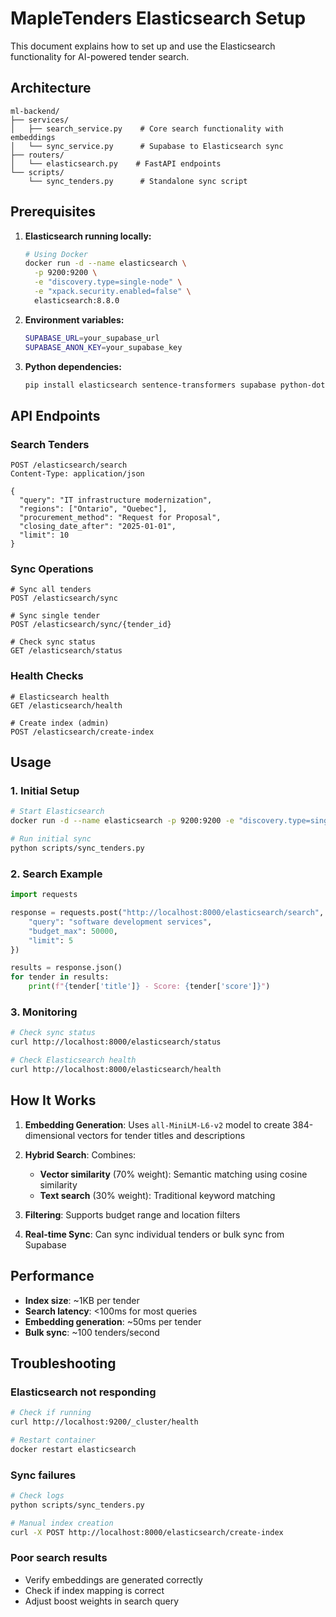 # MapleTenders Elasticsearch Setup

This document explains how to set up and use the Elasticsearch functionality for AI-powered tender search.

## Architecture

```
ml-backend/
├── services/
│   ├── search_service.py    # Core search functionality with embeddings
│   └── sync_service.py      # Supabase to Elasticsearch sync
├── routers/
│   └── elasticsearch.py    # FastAPI endpoints
└── scripts/
    └── sync_tenders.py      # Standalone sync script
```

## Prerequisites

1. **Elasticsearch running locally:**
   ```bash
   # Using Docker
   docker run -d --name elasticsearch \
     -p 9200:9200 \
     -e "discovery.type=single-node" \
     -e "xpack.security.enabled=false" \
     elasticsearch:8.8.0
   ```

2. **Environment variables:**
   ```bash
   SUPABASE_URL=your_supabase_url
   SUPABASE_ANON_KEY=your_supabase_key
   ```

3. **Python dependencies:**
   ```bash
   pip install elasticsearch sentence-transformers supabase python-dotenv
   ```

## API Endpoints

### Search Tenders
```http
POST /elasticsearch/search
Content-Type: application/json

{
  "query": "IT infrastructure modernization",
  "regions": ["Ontario", "Quebec"],
  "procurement_method": "Request for Proposal",
  "closing_date_after": "2025-01-01",
  "limit": 10
}
```

### Sync Operations
```http
# Sync all tenders
POST /elasticsearch/sync

# Sync single tender
POST /elasticsearch/sync/{tender_id}

# Check sync status
GET /elasticsearch/status
```

### Health Checks
```http
# Elasticsearch health
GET /elasticsearch/health

# Create index (admin)
POST /elasticsearch/create-index
```

## Usage

### 1. Initial Setup
```bash
# Start Elasticsearch
docker run -d --name elasticsearch -p 9200:9200 -e "discovery.type=single-node" elasticsearch:8.8.0

# Run initial sync
python scripts/sync_tenders.py
```

### 2. Search Example
```python
import requests

response = requests.post("http://localhost:8000/elasticsearch/search", json={
    "query": "software development services",
    "budget_max": 50000,
    "limit": 5
})

results = response.json()
for tender in results:
    print(f"{tender['title']} - Score: {tender['score']}")
```

### 3. Monitoring
```bash
# Check sync status
curl http://localhost:8000/elasticsearch/status

# Check Elasticsearch health
curl http://localhost:8000/elasticsearch/health
```

## How It Works

1. **Embedding Generation**: Uses `all-MiniLM-L6-v2` model to create 384-dimensional vectors for tender titles and descriptions

2. **Hybrid Search**: Combines:
   - **Vector similarity** (70% weight): Semantic matching using cosine similarity
   - **Text search** (30% weight): Traditional keyword matching

3. **Filtering**: Supports budget range and location filters

4. **Real-time Sync**: Can sync individual tenders or bulk sync from Supabase

## Performance

- **Index size**: ~1KB per tender
- **Search latency**: <100ms for most queries
- **Embedding generation**: ~50ms per tender
- **Bulk sync**: ~100 tenders/second

## Troubleshooting

### Elasticsearch not responding
```bash
# Check if running
curl http://localhost:9200/_cluster/health

# Restart container
docker restart elasticsearch
```

### Sync failures
```bash
# Check logs
python scripts/sync_tenders.py

# Manual index creation
curl -X POST http://localhost:8000/elasticsearch/create-index
```

### Poor search results
- Verify embeddings are generated correctly
- Check if index mapping is correct
- Adjust boost weights in search query